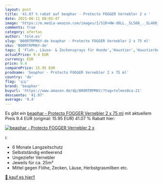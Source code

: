 ```yaml
---
layout: post
title: '41.07 % rabat auf beaphar - Protecto FOGGER Vernebler 2 x '
date: 2021-06-11 08:03:47
image: 'https://m.media-amazon.com/images/I/51R+HW-d0LL._SL500_._SL400_.jpg'
comments: true
category: ofertas
author: 'tole.es'
slug: 'B00RTRPM6Y-de beaphar - Protecto FOGGER Vernebler 2 x 75 ml'
sku: 'B00RTRPM6Y-de'
tags: [ 'Floh-, Läuse- & Zeckensprays für Hunde','Haustier','Haustierbedarf','Hundebedarf','Ungezieferschutz für Hunde','beaphar', ]
actualPrice: 9.4 EUR
currency: EUR
price: 9.4
comparePrice: 15.95 EUR
prodname: 'beaphar - Protecto FOGGER Vernebler 2 x 75 ml'
country: 'de'
flag: '🇩🇪'
brand: 'beaphar'
buyurl: 'https://www.amazon.de/dp/B00RTRPM6Y/?tag=tolees0ca-21'
descuento: '41.07'
average: '9.4'
---
```


Es gibt ein [beaphar - Protecto FOGGER Vernebler 2 x 75 ml](https://www.amazon.de/dp/B00RTRPM6Y/?tag=tolees0ca-21) mit aktuellem Preis 9.4 EUR (original: 15.95 EUR) 41.07 % Rabatt hier:

[![beaphar - Protecto FOGGER Vernebler 2 x ](https://m.media-amazon.com/images/I/51R+HW-d0LL._SL500_._SL400_.jpg)](https://www.amazon.de/dp/B00RTRPM6Y/?tag=tolees0ca-21)

ℹ️:

- 6 Monate Langzeitschutz
- Selbstständig entleerend
- Ungeziefer Vernebler
- Jeweils für ca. 25m²
- Mittel gegen Flöhe, Zecken, Läuse, Herbstgrasmilben etc.

[🛒 kauf es hier!!](https://www.amazon.de/dp/B00RTRPM6Y/?tag=tolees0ca-21)
